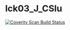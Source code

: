 # lck03_J_CSlu
<a href="https://scan.coverity.com/projects/wendyzhang1121-lck03_j_cslu">
  <img alt="Coverity Scan Build Status"
       src="https://scan.coverity.com/projects/9526/badge.svg"/>
</a>

